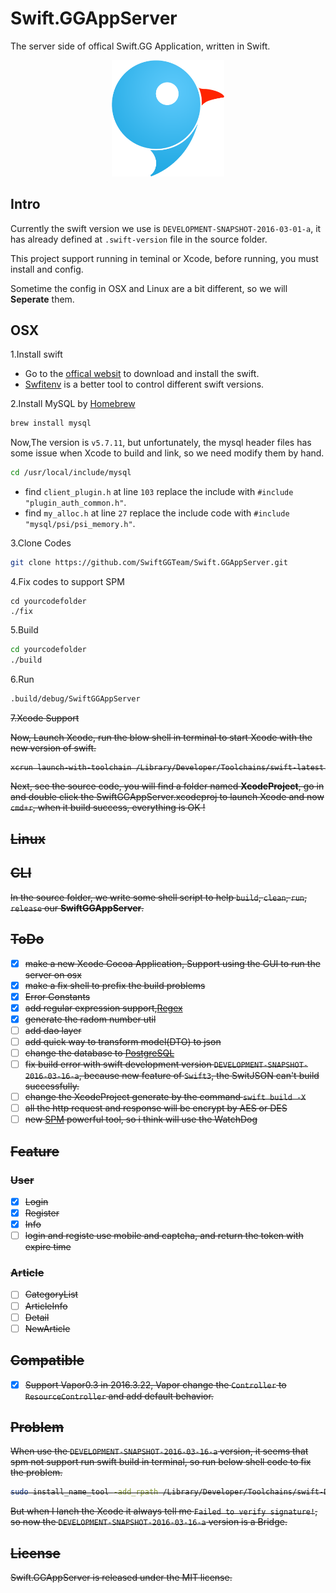 # Swift.GGAppServer

The server side of offical Swift.GG Application, written in Swift.

<center>
  <img src="./logo_new.png" width ="180" alt="Logo"/>
</center>


## Intro

Currently the swift version we use is `DEVELOPMENT-SNAPSHOT-2016-03-01-a`, it has already defined at `.swift-version` file in the source folder.

This project support running in teminal or Xcode, before running, you must install and config.

Sometime the config in OSX and Linux are a bit different, so we will **Seperate** them.

## OSX

1.Install swift

- Go to the [offical websit](https://swift.org/) to download and install the swift.
- [Swfitenv](https://github.com/kylef/swiftenv) is a better tool to control different swift versions.

2.Install MySQL by [Homebrew](http://brew.sh/)

```sh
brew install mysql
```

Now,The version is `v5.7.11`, but unfortunately, the mysql header files has some issue when Xcode to build and link, so we need modify them by hand.

```sh
cd /usr/local/include/mysql
```

- find `client_plugin.h` at line `103` replace the include with ```#include "plugin_auth_common.h"```.
- find `my_alloc.h` at line `27` replace the include code with ```#include "mysql/psi/psi_memory.h"```.

3.Clone Codes

```sh
git clone https://github.com/SwiftGGTeam/Swift.GGAppServer.git
```

4.Fix codes to support SPM
```
cd yourcodefolder
./fix
```

5.Build

```sh
cd yourcodefolder
./build
```

6.Run

```sh
.build/debug/SwiftGGAppServer
```

<s>7.Xcode Support

~~Now, Launch Xcode, run the blow shell in terminal to start Xcode with the new version of swift.~~

```sh
xcrun launch-with-toolchain /Library/Developer/Toolchains/swift-latest.xctoolchain
```

Next, see the source code, you will find a folder named **XcodeProject**, go in and double click the SwiftGGAppServer.xcodeproj to launch Xcode and now `cmd+r`, when it build success, everything is OK !

## Linux

## CLI

In the source folder, we write some shell script to help `build`, `clean`, `run`, `release` our **SwiftGGAppServer**.

## ToDo

- [x] make a new Xcode Cocoa Application, Support using the GUI to run the server on osx
- [x] make a fix shell to prefix the build problems
- [x] Error Constants
- [x] add regular expression support,[Regex](https://github.com/crossroadlabs/Regex.git)
- [x] generate the radom number util
- [ ] add dao layer
- [ ] add quick way to transform model(DTO) to json
- [ ] change the database to [PostgreSQL](http://www.postgresql.org)
- [ ] fix build error with swift development version `DEVELOPMENT-SNAPSHOT-2016-03-16-a`, because new feature of `Swift3`, the SwitJSON can't build successfully.
- [ ] change the XcodeProject generate by the command ```swift build -X```
- [ ] all the http request and response will be encrypt by AES or DES
- [ ] new [SPM](https://github.com/CoderAFI/SPM) powerful tool, so i think will use the WatchDog

## Feature

### User
- [x] Login
- [x] Register
- [x] Info
- [ ] login and registe use mobile and captcha, and return the token with expire time

### Article
- [ ] CategoryList
- [ ] ArticleInfo
- [ ] Detail
- [ ] NewArticle

## Compatible
- [x] Support Vapor0.3 in 2016.3.22, Vapor change the `Controller` to `ResourceController` and add default behavior.

## Problem

When use the `DEVELOPMENT-SNAPSHOT-2016-03-16-a` version, it seems that spm not support run swift build in terminal, so run below shell code to fix the problem.

```sh
sudo install_name_tool -add_rpath /Library/Developer/Toolchains/swift-DEVELOPMENT-SNAPSHOT-2016-03-16-a.xctoolchain/usr/lib/swift/macosx /Library/Developer/Toolchains/swift-DEVELOPMENT-SNAPSHOT-2016-03-16-a.xctoolchain/usr/bin/swift-build
```

But when I lanch the Xcode it always tell me `Failed to verify signature!`, so now the `DEVELOPMENT-SNAPSHOT-2016-03-16-a` version is a Bridge.

## License
Swift.GGAppServer is released under the MIT license.
